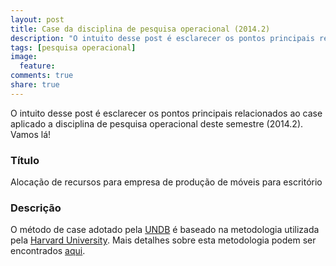 ```yaml
---
layout: post
title: Case da disciplina de pesquisa operacional (2014.2)
description: "O intuito desse post é esclarecer os pontos principais relacionados ao case aplicado a disciplina de pesquisa operacional deste semestre (2014.2). Vamos lá!"
tags: [pesquisa operacional]
image:
  feature: 
comments: true
share: true
---
```


O intuito desse post é esclarecer os pontos principais relacionados ao case aplicado a disciplina de pesquisa operacional deste semestre (2014.2). Vamos lá!

### Título

Alocação de recursos para empresa de produção de móveis para escritório

### Descrição

O método de case adotado pela [UNDB](http://www.undb.edu.br/) é baseado na metodologia utilizada pela [Harvard University](http://www.harvard.edu/). Mais detalhes sobre esta metodologia podem ser encontrados [aqui](http://en.wikipedia.org/wiki/Case_method).